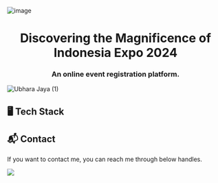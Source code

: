 ![image](https://github.com/faishalwahiduddin/dmiexpo/assets/15316893/cccc5ec0-01b1-44d9-bd23-9d29a6383334)



<h1 align="center">Discovering the Magnificence of Indonesia Expo 2024</h1> 
<h3 align="center">An online event registration platform.</h3>


![Ubhara Jaya (1)](https://github.com/faishalwahiduddin/dmiexpo/assets/15316893/5f455e19-32a7-4023-8403-c6d4a8169b6a)

## 🖥️ Tech Stack

## 📬 Contact


If you want to contact me, you can reach me through below handles.

<a href="https://www.linkedin.com/in/faishal-wahiduddin/"><img src="https://img.shields.io/badge/LinkedIn-0077B5?style=for-the-badge&logo=linkedin&logoColor=white" ></img></a>
